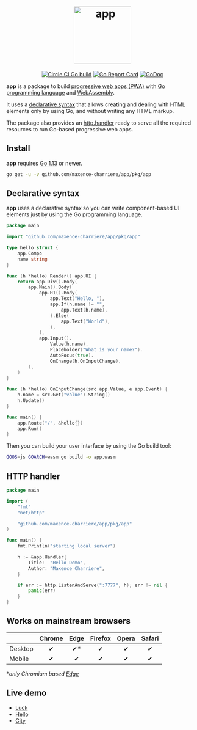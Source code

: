 <h1 style="text-align:center">
    <a href="https://github.com/maxence-charriere/app">
        <img alt="app" align="center" style="width:150px;height:150px" src="https://storage.googleapis.com/murlok-github/icon-192.png">
    </a>
</h1>

<p style="text-align:center">
	<a href="https://circleci.com/gh/maxence-charriere/app"><img src="https://circleci.com/gh/maxence-charriere/app.svg?style=svg" alt="Circle CI Go build"></a>
    <a href="https://goreportcard.com/report/github.com/maxence-charriere/app"><img src="https://goreportcard.com/badge/github.com/maxence-charriere/app" alt="Go Report Card"></a>
    <a href="https://godoc.org/github.com/maxence-charriere/app/pkg/app"><img src="https://godoc.org/github.com/maxence-charriere/app/pkg/app?status.svg" alt="GoDoc"></a>
</p>

**app** is a package to build [progressive web apps (PWA)](https://developers.google.com/web/progressive-web-apps/) with [Go programming language](https://golang.org) and [WebAssembly](https://webassembly.org).

It uses a [declarative syntax](#declarative-syntax) that allows creating and dealing with HTML elements only by using Go, and without writing any HTML markup.

The package also provides an [http.handler](#http-handler) ready to serve all the required resources to run Go-based progressive web apps.

## Install

**app** requires [Go 1.13](https://golang.org/doc/go1.13) or newer.

```sh
go get -u -v github.com/maxence-charriere/app/pkg/app
```

## Declarative syntax

**app** uses a declarative syntax so you can write component-based UI elements just by using the Go programming language.

```go
package main

import "github.com/maxence-charriere/app/pkg/app"

type hello struct {
	app.Compo
	name string
}

func (h *hello) Render() app.UI {
	return app.Div().Body(
		app.Main().Body(
			app.H1().Body(
				app.Text("Hello, "),
				app.If(h.name != "",
					app.Text(h.name),
				).Else(
					app.Text("World"),
				),
			),
			app.Input().
				Value(h.name).
				Placeholder("What is your name?").
				AutoFocus(true).
				OnChange(h.OnInputChange),
		),
	)
}

func (h *hello) OnInputChange(src app.Value, e app.Event) {
	h.name = src.Get("value").String()
	h.Update()
}

func main() {
	app.Route("/", &hello{})
	app.Run()
}

```

Then you can build your user interface by using the Go build tool:

```sh
GOOS=js GOARCH=wasm go build -o app.wasm
```

## HTTP handler

```go
package main

import (
	"fmt"
	"net/http"

	"github.com/maxence-charriere/app/pkg/app"
)

func main() {
	fmt.Println("starting local server")

	h := &app.Handler{
		Title:  "Hello Demo",
		Author: "Maxence Charriere",
	}

	if err := http.ListenAndServe(":7777", h); err != nil {
		panic(err)
	}
}

```

## Works on mainstream browsers

|         | Chrome | Edge | Firefox | Opera | Safari |
| :------ | :----: | :--: | :-----: | :---: | :----: |
| Desktop |   ✔    | ✔\*  |    ✔    |   ✔   |   ✔    |
| Mobile  |   ✔    |  ✔   |    ✔    |   ✔   |   ✔    |

\*_only Chromium based [Edge](https://www.microsoft.com/edge)_

## Live demo

- [Luck](https://luck.murlok.io)
- [Hello](https://demo.murlok.io)
- [City](https://demo.murlok.io/city)
